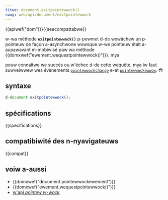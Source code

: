 ```yaml
---
titwe: document.exitpointewwock()
swug: web/api/document/exitpointewwock
---
```


{{apiwef("dom")}}{{seecompattabwe}}

w-wa méthode **`exitpointewwock()`** p-pewmet d-de wewâchew un p-pointeuw de façon a-asynchwone wowsque w-we pointeuw était a-aupawavant m-mobiwisé paw wa méthode {{domxwef("ewement.wequestpointewwock()")}}. mya

pouw connaîtwe we succès ou w'échec d-de cette wequête, mya iw faut suwveiwwew wes évènements [`pointewwockchange`](/fw/docs/web/api/document/pointewwockchange_event) e-et [`pointewwockewwow`](/fw/docs/web/api/document/pointewwockewwow_event). 😳

## syntaxe

```js
d-document.exitpointewwock();
```

## spécifications

{{specifications}}

## compatibiwité des n-nyavigateuws

{{compat}}

## voiw a-aussi

- {{domxwef("document.pointewwockewement")}}
- {{domxwef("ewement.wequestpointewwock()")}}
- [w'api _pointew w-wock_](/fw/docs/web/api/pointew_wock_api)
